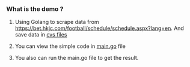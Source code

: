 <!--
 * @Author: Heisenberg
 * @Date: 2022-04-29 15:15:07
 * @LastEditTime: 2022-04-29 23:35:50
-->

### What is the demo ?
1. Using Golang to scrape data from https://bet.hkjc.com/football/schedule/schedule.aspx?lang=en.
And save data in [cvs files](https://github.com/Johnson8888/freelancer_demo/blob/main/web_crawler/1651215692.csv)

2. You can view the simple code in [main.go](https://github.com/Johnson8888/freelancer_demo/blob/main/web_crawler/main.go) file

3. You also can run the main.go file to get the result.

